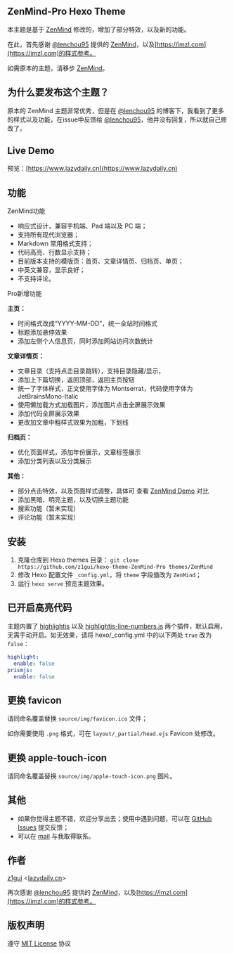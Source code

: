 ## ZenMind-Pro Hexo Theme
本主题是基于  [ZenMind](https://github.com/LenChou95/hexo-theme-ZenMind) 修改的，增加了部分特效，以及新的功能。

在此，首先感谢 [@lenchou95](https://twitter.com/lenchou95) 提供的 [ZenMind](https://github.com/LenChou95/hexo-theme-ZenMind)，以及[https://imzl.com](https://imzl.com)的样式参考。

如需原本的主题，请移步 [ZenMind](https://github.com/LenChou95/hexo-theme-ZenMind)。

## 为什么要发布这个主题？

原本的 ZenMind 主题非常优秀，但是在 [@lenchou95](https://twitter.com/lenchou95) 的博客下，我看到了更多的样式以及功能，在issue中反馈给 [@lenchou95](https://twitter.com/lenchou95)，他并没有回复，所以就自己修改了。



## Live Demo

预览：[https://www.lazydaily.cn](https://www.lazydaily.cn)



## 功能

ZenMind功能

- 响应式设计，兼容手机端、Pad 端以及 PC 端；
- 支持所有现代浏览器；
- Markdown 常用格式支持；
- 代码高亮、行数显示支持；
- 目前版本支持的模版页：首页、文章详情页、归档页、单页；
- 中英文兼容，显示良好；
- 不支持评论。


Pro新增功能

**主页：**

- 时间格式改成“YYYY-MM-DD”，统一全站时间格式
- 标题添加悬停效果
- 添加左侧个人信息页，同时添加网站访问次数统计

**文章详情页：**

- 文章目录（支持点击目录跳转），支持目录隐藏/显示，
- 添加上下篇切换，返回顶部，返回主页按钮
- 统一了字体样式，正文使用字体为 Montserrat，代码使用字体为 JetBrainsMono-Italic
- 使用懒加载方式加载图片，添加图片点击全屏展示效果
- 添加代码全屏展示效果
- 更改加文章中粗样式效果为加粗，下划线

**归档页：**

- 优化页面样式，添加年份展示，文章标签展示
- 添加分类列表以及分类展示

**其他：**

- 部分点击特效，以及页面样式调整，具体可 查看 [ZenMind Demo](https://imzl.com/zenmind/) 对比
- 添加黑暗、明亮主题，以及切换主题功能
- 搜索功能（暂未实现）
- 评论功能（暂未实现）

## 安装
1. 克隆仓库到 Hexo themes 目录：
`git clone https://github.com/z1gui/hexo-theme-ZenMind-Pro themes/ZenMind`
2. 修改 Hexo 配置文件 `_config.yml`，将 `theme` 字段值改为 `ZenMind`；
3. 运行 `hexo serve` 预览主题效果。

## 已开启高亮代码

主题内置了 [highlightjs](https://highlightjs.org/) 以及 [highlightjs-line-numbers.js](https://github.com/wcoder/highlightjs-line-numbers.js) 两个插件，默认启用，无需手动开启。如无效果，请将 hexo/_config.yml 中的以下两处 `true` 改为 `false`：

```yml
highlight:
  enable: false
prismjs:
  enable: false
```

## 更换 favicon

请同命名覆盖替换 `source/img/favicon.ico` 文件；

如你需要使用 `.png` 格式，可在 `layout/_partial/head.ejs` Favicon 处修改。

## 更换 apple-touch-icon
请同命名覆盖替换 `source/img/apple-touch-icon.png` 图片。

## 其他

-   如果你觉得主题不错，欢迎分享出去；使用中遇到问题，可以在 [GitHub Issues](https://github.com/z1gui/hexo-theme-ZenMind-Pro/issues) 提交反馈；
-   可以在 [mail](mailto:leon6line@gmail.com) 与我取得联系。


## 作者

[z1gui](https://github.com/z1gui) <[lazydaily.cn](https://www.lazydaily.cn)>

再次感谢 [@lenchou95](https://twitter.com/lenchou95) 提供的 [ZenMind](https://github.com/LenChou95/hexo-theme-ZenMind)，以及[https://imzl.com](https://imzl.com)的样式参考。

## 版权声明

遵守 [MIT License](https://zh.wikipedia.org/wiki/MIT許可證) 协议
